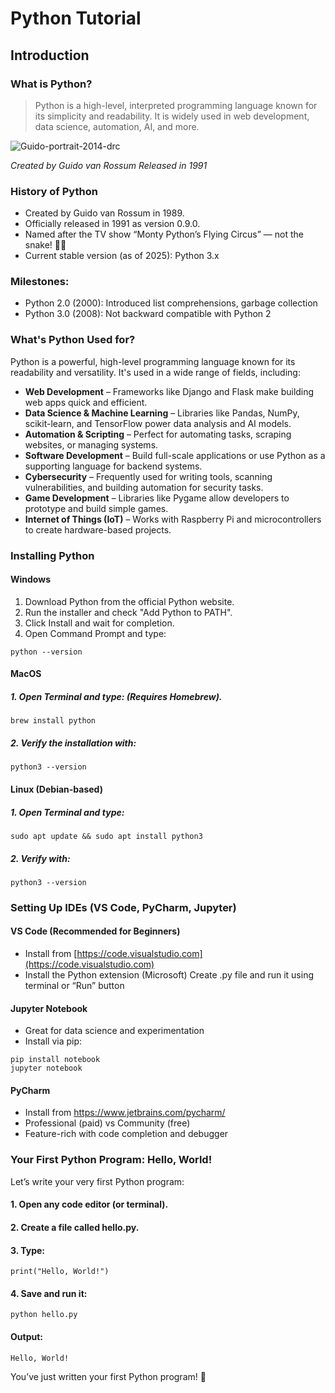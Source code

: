 # Python Tutorial
## Introduction
### What is Python?
> Python is a high-level, interpreted programming language known for its simplicity and readability. It is widely used in web development, data science, automation, AI, and more.

![Guido-portrait-2014-drc](https://github.com/user-attachments/assets/c223c4f8-e07e-4336-bc4f-3e4e1d470914)

*Created by Guido van Rossum*
*Released in 1991*

### History of Python
- Created by Guido van Rossum in 1989.
- Officially released in 1991 as version 0.9.0.
- Named after the TV show “Monty Python’s Flying Circus” — not the snake! 🐍😂
- Current stable version (as of 2025): Python 3.x

### Milestones:
- Python 2.0 (2000): Introduced list comprehensions, garbage collection
- Python 3.0 (2008): Not backward compatible with Python 2

### What's Python Used for?
Python is a powerful, high-level programming language known for its readability and versatility. It's used in a wide range of fields, including:

- **Web Development** – Frameworks like Django and Flask make building web apps quick and efficient.
- **Data Science & Machine Learning** – Libraries like Pandas, NumPy, scikit-learn, and TensorFlow power data analysis and AI models.
- **Automation & Scripting** – Perfect for automating tasks, scraping websites, or managing systems.
- **Software Development** – Build full-scale applications or use Python as a supporting language for backend systems.
- **Cybersecurity** – Frequently used for writing tools, scanning vulnerabilities, and building automation for security tasks.
- **Game Development** – Libraries like Pygame allow developers to prototype and build simple games.
- **Internet of Things (IoT)** – Works with Raspberry Pi and microcontrollers to create hardware-based projects.

### Installing Python

#### Windows
1. Download Python from the official Python website.
2. Run the installer and check "Add Python to PATH".
3. Click Install and wait for completion.
4. Open Command Prompt and type:
```
python --version
```
#### MacOS
##### 1. Open Terminal and type: (Requires Homebrew).
```
brew install python
```
##### 2. Verify the installation with:
```
python3 --version
```

#### Linux (Debian-based)
##### 1. Open Terminal and type:
```
sudo apt update && sudo apt install python3
```
##### 2. Verify with:
```
python3 --version
```

### Setting Up IDEs (VS Code, PyCharm, Jupyter)
#### VS Code (Recommended for Beginners)
- Install from [https://code.visualstudio.com](https://code.visualstudio.com)
- Install the Python extension (Microsoft)
Create .py file and run it using terminal or “Run” button
#### Jupyter Notebook
- Great for data science and experimentation
- Install via pip:
```
pip install notebook
jupyter notebook
```
#### PyCharm
- Install from https://www.jetbrains.com/pycharm/
- Professional (paid) vs Community (free)
- Feature-rich with code completion and debugger

### Your First Python Program: Hello, World!
Let’s write your very first Python program:
#### 1. Open any code editor (or terminal).
#### 2. Create a file called hello.py.
#### 3. Type:
```
print("Hello, World!")
```
#### 4. Save and run it:
```
python hello.py
```
#### Output:
```
Hello, World!
```
You’ve just written your first Python program! 🎉





